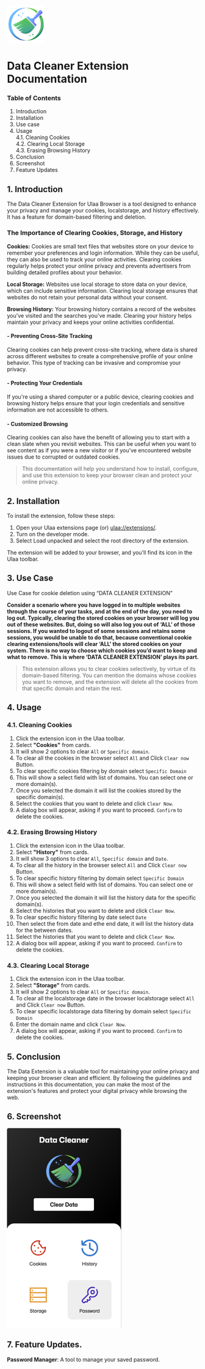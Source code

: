 
<img src="./assets/images/icon.png" width="100" height="100" />

# Data Cleaner Extension Documentation

### Table of Contents
1. Introduction
2. Installation
3. Use case
4. Usage <br>
    4.1.  Cleaning Cookies <br>
    4.2.  Clearing Local Storage <br>
    4.3.  Erasing Browsing History <br>
5. Conclusion
6. Screenshot
7. Feature Updates


## 1. Introduction
The Data Cleaner Extension for Ulaa Browser is a tool designed to enhance your privacy and manage your cookies, localstorage, and history effectively. 
It has a feature for domain-based filtering and deletion. 

### The Importance of Clearing Cookies, Storage, and History

**Cookies:** Cookies are small text files that websites store on your device to remember your preferences and login information. While they can be useful, they can also be used to track your online activities. Clearing cookies regularly helps protect your online privacy and prevents advertisers from building detailed profiles about your behavior.

**Local Storage:** Websites use local storage to store data on your device, which can include sensitive information. Clearing local storage ensures that websites do not retain your personal data without your consent.

**Browsing History:** Your browsing history contains a record of the websites you've visited and the searches you've made. Clearing your history helps maintain your privacy and keeps your online activities confidential.

#### - Preventing Cross-Site Tracking
Clearing cookies can help prevent cross-site tracking, where data is shared across different websites to create a comprehensive profile of your online behavior. This type of tracking can be invasive and compromise your privacy.

#### - Protecting Your Credentials
If you're using a shared computer or a public device, clearing cookies and browsing history helps ensure that your login credentials and sensitive information are not accessible to others.

#### - Customized Browsing
Clearing cookies can also have the benefit of allowing you to start with a clean slate when you revisit websites. This can be useful when you want to see content as if you were a new visitor or if you've encountered website issues due to corrupted or outdated cookies.

> This documentation will help you understand how to install, configure, and use this extension to keep your browser clean and protect your online privacy.

## 2. Installation
To install the extension, follow these steps:

1. Open your Ulaa extensions page (or) [ulaa://extensions/](ulaa://extensions/).
2. Turn on the developer mode.
3. Select Load unpacked and select the root directory of the extension.

The extension will be added to your browser, and you'll find its icon in the Ulaa toolbar.

## 3. Use Case 
Use Case for cookie deletion using “DATA CLEANER EXTENSION”

**Consider a scenario where you have logged in to multiple websites through the course of your tasks, and at the end of the day, you need to log out. Typically, clearing the stored cookies on your browser will log you out of these websites. But, doing so will also log you out of ‘ALL’ of those sessions. If you wanted to logout of some sessions and retains some sessions, you would be unable to do that, because conventional cookie clearing extensions/tools will clear ‘ALL’ the stored cookies on your system. There is no way to choose which cookies you’d want to keep and what to remove. This is where ‘DATA CLEANER EXTENSION’ plays its part.**

> This extension allows you to clear cookies selectively, by virtue of its domain-based filtering. You can mention the domains whose cookies you want to remove, and the extension will delete all the cookies from that specific domain and retain the rest.


## 4. Usage
### 4.1. Cleaning Cookies
1. Click the extension icon in the Ulaa toolbar.
2. Select **"Cookies"** from cards.
3. It will show 2 options to clear `All` or `Specific domain`.
4. To clear all the cookies in the browser select `All` and Click `Clear now` Button.
4. To clear specific cookies filtering by domain select `Specific Domain` 
5. This will show a select field with list of domains. You can select one or more domain(s).
6. Once you selected the domain it will list the cookies stored by the specific domain(s).
7. Select the cookies that you want to delete and click `Clear Now`.
8. A dialog box will appear, asking if you want to proceed. `Confirm` to delete the cookies.

### 4.2. Erasing Browsing History
1. Click the extension icon in the Ulaa toolbar.
2. Select **"History"** from cards.
3. It will show 3 options to clear `All`, `Specific domain` and `Date`.
4. To clear all the history in the browser select `All` and Click `Clear now` Button.
4. To clear specific history filtering by domain select `Specific Domain` 
5. This will show a select field with list of domains. You can select one or more domain(s).
6. Once you selected the domain it will list the history data for the specific domain(s).
7. Select the histories that you want to delete and click `Clear Now`.
4. To clear specific history filtering by date select `Date` 
6. Then select the from date and ethe end date, it will list the history data for the between dates.
7. Select the histories that you want to delete and click `Clear Now`.
8. A dialog box will appear, asking if you want to proceed. `Confirm` to delete the cookies.


### 4.3. Clearing Local Storage
1. Click the extension icon in the Ulaa toolbar.
2. Select **"Storage"** from cards.
3. It will show 2 options to clear `All` or `Specific domain`.
4. To clear all the localstorage date in the browser localstorage select `All` and Click `Clear now` Button.
4. To clear specific localstorage data filtering by domain select `Specific Domain` 
5. Enter the domain name and click `Clear Now`.
6. A dialog box will appear, asking if you want to proceed. `Confirm` to delete the cookies.


## 5. Conclusion
The Data Extension is a valuable tool for maintaining your online privacy and keeping your browser clean and efficient. By following the guidelines and instructions in this documentation, you can make the most of the extension's features and protect your digital privacy while browsing the web.

## 6. Screenshot
![Screenshot1](./screenshot1.png)

## 7. Feature Updates. 
**Password Manager**: A tool to manage your saved password.